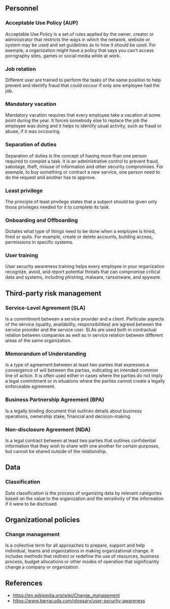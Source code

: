## Personnel
### Acceptable Use Policy (AUP)
Acceptable Use Policy is a set of rules applied by the owner, creator or administrator that restricts the ways in which the network, website or system may be used and set guidelines as to how it should be used. For exemple, a organization might have a policy that says you can't access porngraphy sites, games or social media while at work.
### Job rotation
Different user are trained to perform the tasks of the same position to help prevent and identify fraud that could occour if only one employee had the job.
### Mandatory vacation
Mandatory vacation requires that every employee take a vacation at some point during the year. It forces somebody else to replace the job the employee was doing and it helps to identify usual activity, such as fraud or abuse, if it was occouring.
### Separation of duties
Separation of duties is the concept of having more than one person required to complet a task. It is an administrative control to prevent fraud, sabotage, theft, misuse of information and other security compromises. For exemple, to buy something or contract a new service, one person need to do the request and another has to approve.
### Least privilege
The principle of least privilege states that a subject should be given only those privileges needed for it to complete its task.
### Onboarding and Offboarding
Dictates what type of things need to be done when a employee is hired, fired or quits. For example, create or delete accounts, building access, permissions in specific systems.
### User training
User security awareness training helps every employee in your organization recognize, avoid, and report potential threats that can compromise critical data and systems, including phishing, malware, ransonware, and spyware.

## Third-party risk management
### Service-Level Agreement (SLA)
Is a commitment between a service provider and a client. Particular aspects of the service (quality, availability, responsibilities) are agreed between the service provider and the service user. SLAs are used both in contractual relation between companies as well as in service relation between different areas of the same organization.
### Memorandum of Understanding
Is a type of agreement between at least two parties that expresses a convergence of will between the parties, indicating an intended common line of action. It is often used either in cases where the parties do not imply a legal commitment or in situations where the parties cannot create a legally enforceable agreement.
### Business Partnership Agreement (BPA)
Is a legally binding document that outlines details about business operations, ownership stake, financial and decision-making.
### Non-disclosure Agreement (NDA)
Is a legal contract between at least two parties that outlines confidential information that they wish to share with one another for certain purposes, but cannot be shared outside of the relationship.

## Data
### Classification
Data classification is the process of organizing data by relevant categories based on the value to the organization and the sensitivity of the information if it were to be disclosed.

## Organizational policies
### Change management
Is a collective term for all approaches to prepare, support and help individual, teams and organizations in making organizational change. It includes methods that redirect or redefine the use of resources, business process, budget allocations or other modes of operation that significantly change a company or organization.

## References
- https://en.wikipedia.org/wiki/Change_management
- https://www.barracuda.com/glossary/user-security-awareness
